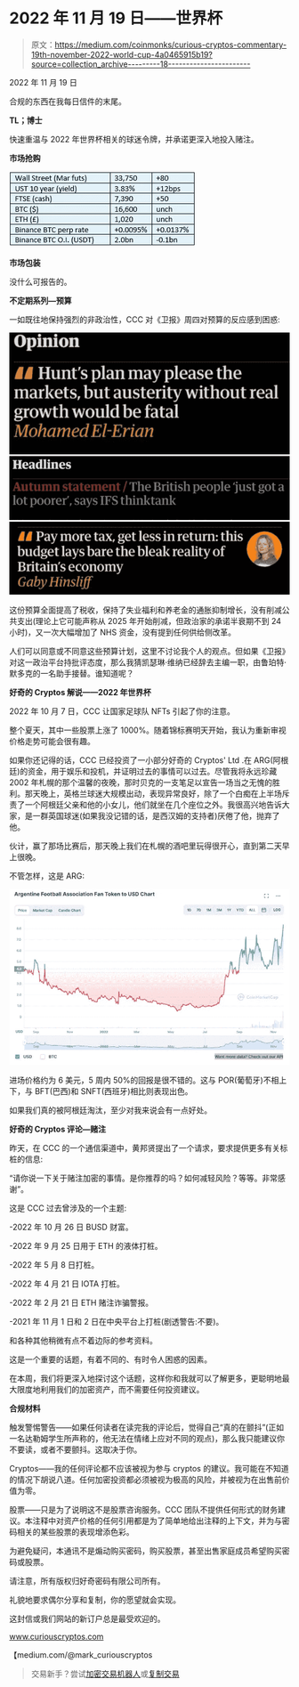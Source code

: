 # 2022 年 11 月 19 日——世界杯

> 原文：<https://medium.com/coinmonks/curious-cryptos-commentary-19th-november-2022-world-cup-4a0465915b19?source=collection_archive---------18----------------------->

2022 年 11 月 19 日

合规的东西在我每日信件的末尾。

**TL；博士**

快速重温与 2022 年世界杯相关的球迷令牌，并承诺更深入地投入赌注。

**市场抢购**

![](img/1c518b6ab177b9c13b746a3f8f510634.png)

**市场包装**

没什么可报告的。

**不定期系列—预算**

一如既往地保持强烈的非政治性，CCC 对《卫报》周四对预算的反应感到困惑:

![](img/dc17932ff07f7e62858b7a52433443a9.png)![](img/f612da25abd74548934e554c97d8f01d.png)![](img/413daeee048198bdaaf9596c3095a020.png)

这份预算全面提高了税收，保持了失业福利和养老金的通胀抑制增长，没有削减公共支出(理论上它可能声称从 2025 年开始削减，但政治家的承诺半衰期不到 24 小时)，又一次大幅增加了 NHS 资金，没有提到任何供给侧改革。

人们可以同意或不同意这些预算计划，这里不讨论我个人的观点。但如果《卫报》对这一政治平台持批评态度，那么我猜凯瑟琳·维纳已经辞去主编一职，由鲁珀特·默多克的一名助手接替。谁知道呢？

**好奇的 Cryptos 解说——2022 年世界杯**

2022 年 10 月 7 日，CCC 让国家足球队 NFTs 引起了你的注意。

整个夏天，其中一些股票上涨了 1000%。随着锦标赛明天开始，我认为重新审视价格走势可能会很有趣。

如果你还记得的话，CCC 已经投资了一小部分好奇的 Cryptos' Ltd .在 ARG(阿根廷)的资金，用于娱乐和投机，并证明过去的事情可以过去。尽管我将永远珍藏 2002 年札幌的那个温馨的夜晚，那时贝克的一支笔足以宣告一场当之无愧的胜利。那天晚上，英格兰球迷大规模出动，表现异常良好，除了一个白痴在上半场斥责了一个阿根廷父亲和他的小女儿，他们就坐在几个座位之外。我很高兴地告诉大家，是一群英国球迷(如果我没记错的话，是西汉姆的支持者)厌倦了他，抛弃了他。

伙计，赢了那场比赛后，那天晚上我们在札幌的酒吧里玩得很开心，直到第二天早上很晚。

不管怎样，这是 ARG:

![](img/88e027dd098176ea808a6cde882198db.png)

进场价格约为 6 美元，5 周内 50%的回报是很不错的。这与 POR(葡萄牙)不相上下，与 BFT(巴西)和 SNFT(西班牙)相比则表现出色。

如果我们真的被阿根廷淘汰，至少对我来说会有一点好处。

**好奇的 Cryptos 评论—赌注**

昨天，在 CCC 的一个通信渠道中，黄邦贤提出了一个请求，要求提供更多有关标桩的信息:

“请你说一下关于赌注加密的事情。是你推荐的吗？如何减轻风险？等等。非常感谢”。

这是 CCC 过去曾涉及的一个主题:

-2022 年 10 月 26 日 BUSD 财富。

-2022 年 9 月 25 日用于 ETH 的液体打桩。

-2022 年 5 月 8 日打桩。

-2022 年 4 月 21 日 IOTA 打桩。

-2022 年 2 月 21 日 ETH 赌注诈骗警报。

-2021 年 11 月 1 日和 2 日在中央平台上打桩(剧透警告:不要)。

和各种其他稍微有点不着边际的参考资料。

这是一个重要的话题，有着不同的、有时令人困惑的因素。

在本周，我们将更深入地探讨这个话题，这样你和我就可以了解更多，更聪明地最大限度地利用我们的加密资产，而不需要任何投资建议。

**合规材料**

触发警惕警告——如果任何读者在读完我的评论后，觉得自己“真的在颤抖”(正如一名达勒姆学生所声称的，他无法在情绪上应对不同的观点)，那么我只能建议你不要读，或者不要颤抖。这取决于你。

Cryptos——我的任何评论都不应该被视为参与 cryptos 的建议。我可能在不知道的情况下胡说八道。任何加密投资都必须被视为极高的风险，并被视为在出售前价值为零。

股票——只是为了说明这不是股票咨询服务。CCC 团队不提供任何形式的财务建议。本注释中对资产价格的任何引用都是为了简单地给出注释的上下文，并为与密码相关的某些股票的表现增添色彩。

为避免疑问，本通讯不是煽动购买密码，购买股票，甚至出售家庭成员希望购买密码或股票。

请注意，所有版权归好奇密码有限公司所有。

礼貌地要求偶尔分享和复制，你的愿望就会实现。

这封信或我们网站的新订户总是最受欢迎的。

www.curiouscryptos.com

【medium.com/@mark_curiouscryptos 

> 交易新手？尝试[加密交易机器人](/coinmonks/crypto-trading-bot-c2ffce8acb2a)或[复制交易](/coinmonks/top-10-crypto-copy-trading-platforms-for-beginners-d0c37c7d698c)